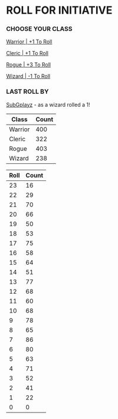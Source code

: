 # ROLL FOR INITIATIVE
### CHOOSE YOUR CLASS

[Warrior | +1 To Roll](https://github.com/benjaminsampica/benjaminsampica/issues/new?title=roll%7Cwarrior&body=Just+click+%27Submit+new+issue%27.)

[Cleric | +1 To Roll](https://github.com/benjaminsampica/benjaminsampica/issues/new?title=roll%7Ccleric&body=Just+click+%27Submit+new+issue%27.)

[Rogue | +3 To Roll](https://github.com/benjaminsampica/benjaminsampica/issues/new?title=roll%7Crogue&body=Just+click+%27Submit+new+issue%27.)

[Wizard | -1 To Roll](https://github.com/benjaminsampica/benjaminsampica/issues/new?title=roll%7Cwizard&body=Just+click+%27Submit+new+issue%27.)
### LAST ROLL BY
[SubGplayz](https://www.github.com/SubGplayz) - as a wizard rolled a 1!

|Class|Count|
|-|-|
|Warrior|400|
|Cleric|322|
|Rogue|403|
|Wizard|238|

|Roll|Count|
|-|-|
|23|16
|22|29
|21|70
|20|66
|19|50
|18|53
|17|75
|16|58
|15|64
|14|51
|13|77
|12|68
|11|60
|10|68
|9|78
|8|65
|7|86
|6|80
|5|63
|4|71
|3|52
|2|41
|1|22
|0|0
